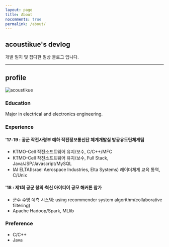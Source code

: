 ```yaml
---
layout: page
title: About
nocomments: true
permalink: /about/
---
```


## acoustikue's devlog



개발 일지 및 잡다한 일상 블로그 입니다.

---

## profile

![acoustikue](/posts/acoustikue_icon.png)

### Education

Major in electrical and electronics engineering.

### Experience

#### '17-19 : 공군 작전사령부 예하 작전정보통신단 체계개발실 방공유도탄체계팀

- KTMO-Cell 작전소프트웨어 유지/보수, C/C++/MFC
- KTMO-Cell 작전소프트웨어 유지/보수, Full Stack, Java/JSP/Javascript/MySQL
- IAI ELTA(Israel Aerospace Industries, Elta Systems) 레이더체계 교육 통역, C/Unix


#### '18 : 제1회 공군 창의·혁신 아이디어 공모 해커톤 참가

- 군수 수명 예측 시스템: using recommender system algorithm(collaborative filtering)
- Apache Hadoop/Spark, MLlib

### Preference

- C/C++
- Java







